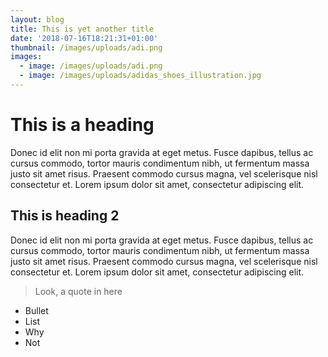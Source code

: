 ```yaml
---
layout: blog
title: This is yet another title
date: '2018-07-16T18:21:31+01:00'
thumbnail: /images/uploads/adi.png
images:
  - image: /images/uploads/adi.png
  - image: /images/uploads/adidas_shoes_illustration.jpg
---
```

# This is a heading

Donec id elit non mi porta gravida at eget metus. Fusce dapibus, tellus ac cursus commodo, tortor mauris condimentum nibh, ut fermentum massa justo sit amet risus. Praesent commodo cursus magna, vel scelerisque nisl consectetur et. Lorem ipsum dolor sit amet, consectetur adipiscing elit.



## This is heading 2

Donec id elit non mi porta gravida at eget metus. Fusce dapibus, tellus ac cursus commodo, tortor mauris condimentum nibh, ut fermentum massa justo sit amet risus. Praesent commodo cursus magna, vel scelerisque nisl consectetur et. Lorem ipsum dolor sit amet, consectetur adipiscing elit.



> Look, a quote in here

* Bullet
* List
* Why
* Not
